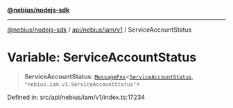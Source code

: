 [**@nebius/nodejs-sdk**](../../../../../README.md)

***

[@nebius/nodejs-sdk](../../../../../README.md) / [api/nebius/iam/v1](../README.md) / ServiceAccountStatus

# Variable: ServiceAccountStatus

> **ServiceAccountStatus**: [`MessageFns`](../../../../../runtime/protos/core/interfaces/MessageFns.md)\<[`ServiceAccountStatus`](../interfaces/ServiceAccountStatus.md), `"nebius.iam.v1.ServiceAccountStatus"`\>

Defined in: src/api/nebius/iam/v1/index.ts:17234
